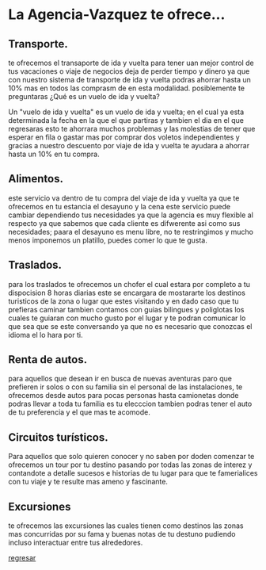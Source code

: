 # La Agencia-Vazquez te ofrece...

## Transporte.   

te ofrecemos el transaporte de ida y vuelta para tener uan mejor control de tus vacaciones o viaje de negocios deja de perder tiempo y dinero ya que con nuestro sistema de transporte de ida y vuelta podras ahorrar hasta un 10% mas en todos las comprasm de en esta modalidad.
posiblemente te preguntaras ¿Qué es un vuelo de ida y vuelta?   

Un "vuelo de ida y vuelta" es un vuelo de ida y vuelta; en el cual ya esta determinada la fecha en la que el que partiras y tambien el dia en el que regresaras esto te ahorrara muchos problemas y las molestias de tener que esperar en fila o gastar mas por comprar dos voletos independientes y gracias a nuestro descuento por viaje de ida y vuelta te ayudara a ahorrar hasta un 10% en tu compra.   

## Alimentos.   
este servicio va dentro de tu compra del viaje de ida y vuelta ya que te ofrecemos en tu estancia el desayuno y la cena  este servicio puede cambiar dependiendo tus necesidades ya que la agencia es muy flexible al respecto ya que sabemos que cada cliente es difwerente asi como sus necesidades; paara el desayuno es menu libre, no te restringimos y mucho menos imponemos un platillo, puedes comer lo que te gusta.   

## Traslados.   
para los traslados te ofrecemos un chofer el cual estara por completo a tu dispocision 8 horas diarias este se encargara de mostararte los destinos turisticos de la zona o lugar que estes visitando y en dado caso que tu prefieras caminar tambien contamos con guias bilingues y poliglotas los cuales te guiaran con mucho gusto por el lugar y te podran comunicar lo que sea que se este conversando ya que no es necesario que conozcas el idioma el lo hara por ti.   

## Renta de autos.   
para aquellos que desean ir en busca de nuevas aventuras paro que prefieren ir solos o con su familia sin el personal de las instalaciones, te ofrecemos desde autos para pocas personas hasta camionetas donde podras llevar a toda tu familia es tu elecccion tambien podras tener el auto de tu preferencia y el que mas te acomode.   

## Circuitos turísticos.   
Para aquellos que solo quieren conocer y no saben por doden comenzar te ofrecemos un tour por tu destino pasando por todas las zonas de interez y contandote a detalle sucesos e historias de tu lugar para que te famerialices con tu viaje y te resulte mas ameno y fascinante.   

## Excursiones   
te ofrecemos las excursiones las cuales tienen como destinos las zonas mas concurridas por su fama y buenas notas de tu destuno pudiendo incluso interactuar entre tus alrededores.
   
[regresar](./README.md)
